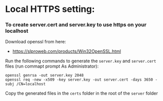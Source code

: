 # Local HTTPS setting:
### To create server.cert and server.key to use https on your localhost
Download openssl from here:
* https://slproweb.com/products/Win32OpenSSL.html


Run the following commands to generate the `server.key` and `server.cert` files (run commapt prompt As Administrator):
```
openssl genrsa -out server.key 2048
openssl req -new -x509 -key server.key -out server.cert -days 3650 -subj /CN=localhost
```

Copy the generated files in the `certs` folder in the root of the `server` folder